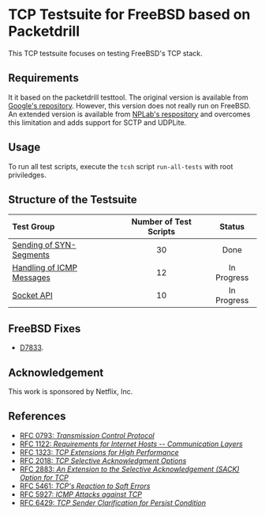 # TCP Testsuite for FreeBSD based on Packetdrill

This TCP testsuite focuses on testing FreeBSD's TCP stack.

## Requirements
It it based on the packetdrill testtool.
The original version is available from [Google's repository](https://github.com/google/packetdrill).
However, this version does not really run on FreeBSD.
An extended version is available from [NPLab's respository](https://github.com/nplab/packetdrill)
and overcomes this limitation and adds support for SCTP and UDPLite.

## Usage
To run all test scripts, execute the `tcsh` script `run-all-tests` with root priviledges.

## Structure of the Testsuite
| Test Group                                                                     | Number of Test Scripts | Status
|:-------------------------------------------------------------------------------|:----------------------:|:-----------:|
| [Sending of SYN-Segments](snd-syn/README.md)                                   | 30                     | Done        |
| [Handling of ICMP Messages](rcv-icmp/README.md)                                | 12                     | In Progress |
| [Socket API](socket-api/README.md)                                             | 10                     | In Progress |

## FreeBSD Fixes
* [D7833](https://reviews.freebsd.org/D7833).

## Acknowledgement
This work is sponsored by Netflix, Inc.

## References
* [RFC 0793: *Transmission Control Protocol*](https://tools.ietf.org/html/rfc0793)
* [RFC 1122: *Requirements for Internet Hosts -- Communication Layers*](https://tools.ietf.org/html/rfc1122)
* [RFC 1323: *TCP Extensions for High Performance*](https://tools.ietf.org/html/rfc1323)
* [RFC 2018: *TCP Selective Acknowledgment Options*](https://tools.ietf.org/html/rfc2018)
* [RFC 2883: *An Extension to the Selective Acknowledgement (SACK) Option for TCP*](https://tools.ietf.org/html/rfc2883)
* [RFC 5461: *TCP's Reaction to Soft Errors*](https://tools.ietf.org/html/rfc5461)
* [RFC 5927: *ICMP Attacks against TCP*](https://tools.ietf.org/html/rfc5927)
* [RFC 6429: *TCP Sender Clarification for Persist Condition*](https://tools.ietf.org/html/rfc6429)
